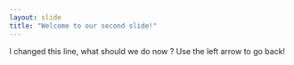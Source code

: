 ```yaml
---
layout: slide
title: "Welcome to our second slide!"
---
```

I changed this line, what should we do now ?
Use the left arrow to go back!
